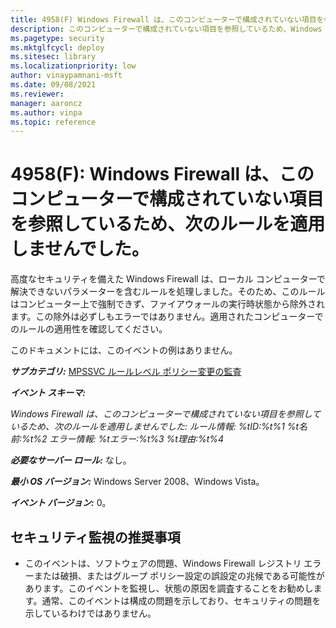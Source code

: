 ```yaml
---
title: 4958(F) Windows Firewall は、このコンピューターで構成されていない項目を参照しているため、次のルールを適用しませんでした。
description: このコンピューターで構成されていない項目を参照しているため、Windows Firewall が次のルールを適用しなかったことを示すセキュリティ イベント 4958(F) について説明します。
ms.pagetype: security
ms.mktglfcycl: deploy
ms.sitesec: library
ms.localizationpriority: low
author: vinaypamnani-msft
ms.date: 09/08/2021
ms.reviewer: 
manager: aaroncz
ms.author: vinpa
ms.topic: reference
---
```


# 4958(F): Windows Firewall は、このコンピューターで構成されていない項目を参照しているため、次のルールを適用しませんでした。

高度なセキュリティを備えた Windows Firewall は、ローカル コンピューターで解決できないパラメーターを含むルールを処理しました。そのため、このルールはコンピューター上で強制できず、ファイアウォールの実行時状態から除外されます。この除外は必ずしもエラーではありません。適用されたコンピューターでのルールの適用性を確認してください。

このドキュメントには、このイベントの例はありません。

***サブカテゴリ:***&nbsp;[MPSSVC ルールレベル ポリシー変更の監査](audit-mpssvc-rule-level-policy-change.md)

***イベント スキーマ:***

*Windows Firewall は、このコンピューターで構成されていない項目を参照しているため、次のルールを適用しませんでした:
ルール情報:
%tID:%t%1
%t名前:%t%2
エラー情報:
%tエラー:%t%3
%t理由:%t%4*

***必要なサーバー ロール:*** なし。

***最小 OS バージョン:*** Windows Server 2008、Windows Vista。

***イベント バージョン:*** 0。

## セキュリティ監視の推奨事項

-   このイベントは、ソフトウェアの問題、Windows Firewall レジストリ エラーまたは破損、またはグループ ポリシー設定の誤設定の兆候である可能性があります。このイベントを監視し、状態の原因を調査することをお勧めします。通常、このイベントは構成の問題を示しており、セキュリティの問題を示しているわけではありません。
